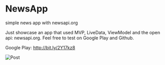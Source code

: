 # NewsApp
simple news app with newsapi.org

Just showcase an app that used MVP, LiveData, ViewModel and the open api: newsapi.org. Feel free to test on Google Play and Github.

Google Play: http://bit.ly/2Y17kz8

![Post](https://user-images.githubusercontent.com/22901781/69912714-9b66b380-145b-11ea-97c8-2e2b397478ab.png)
